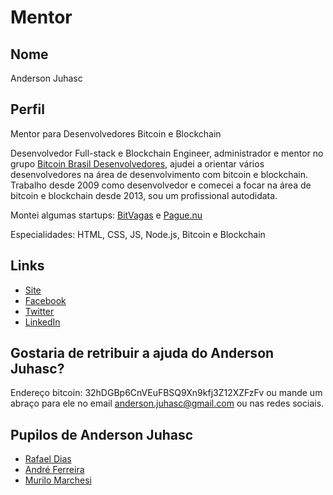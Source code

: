 # Mentor

## Nome

Anderson Juhasc

## Perfil

Mentor para Desenvolvedores Bitcoin e Blockchain

Desenvolvedor Full-stack e Blockchain Engineer, administrador e mentor no grupo [Bitcoin Brasil Desenvolvedores](https://www.facebook.com/groups/btcbrdev), ajudei a orientar vários desenvolvedores na área de desenvolvimento com bitcoin e blockchain. Trabalho desde 2009 como desenvolvedor e comecei a focar na área de bitcoin e blockchain desde 2013, sou um profissional autodidata.

Montei algumas startups: [BitVagas](https://bitvagas.com/) e [Pague.nu](https://pague.nu/)

Especialidades: HTML, CSS, JS, Node.js, Bitcoin e Blockchain

## Links

* [Site](http://andersonjuhasc.com/)
* [Facebook](https://www.facebook.com/anderson.jhc)
* [Twitter](https://twitter.com/Anderson_Juhasc)
* [LinkedIn](https://www.linkedin.com/in/anderson-juhasc-3b35a714/)

## Gostaria de retribuir a ajuda do Anderson Juhasc?

Endereço bitcoin: 32hDGBp6CnVEuFBSQ9Xn9kfj3Z12XZFzFv ou mande um abraço para ele no email anderson.juhasc@gmail.com ou nas redes sociais.

## Pupilos de Anderson Juhasc

* [Rafael Dias](/profiles/pupils/profiles/rafaeldias.md)
* [André Ferreira](/profiles/pupils/profiles/AndreFerreira.md)
* [Murilo Marchesi](/profiles/pupils/profiles/MuriloMarchesi.md)
